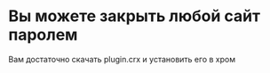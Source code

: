 Вы можете закрыть любой сайт паролем
=========================================
Вам достаточно скачать plugin.crx и установить его в хром
